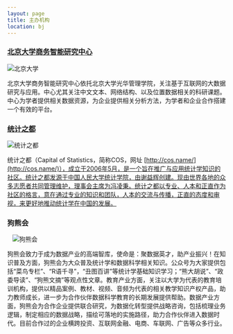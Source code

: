 ```yaml
---
layout: page
title: 主办机构
location: bj
---
```


### [北京大学商务智能研究中心](http://www.gsm.pku.edu.cn/index/index.html)

<div class="row">
  <div class="col-md-6 col-md-offset-3">
    <img src="{{ '/img/logo-pku.jpg' | prepend: site.baseurl }}" alt="北京大学" class="img-responsive center-block" />
  </div>
</div>

北京大学商务智能研究中心依托北京大学光华管理学院，关注基于互联网的大数据研究与应用。中心尤其关注中文文本、网络结构、以及位置数据相关的科研课题。中心为学者提供相关数据资源，为企业提供相关分析方法，为学者和企业合作搭建一个有效的平台。

### [统计之都](http://cos.name/)

<div class="row">
  <div class="col-md-6 col-md-offset-3">
    <img src="{{ '/img/logo-cos.png' | prepend: site.baseurl }}" alt="统计之都" class="img-responsive center-block" />
  </div>
</div>

统计之都（Capital of Statistics，简称COS，网址
[http://cos.name/](http://cos.name/)），成立于2006年5月，是一个旨在推广与应用统计学知识的社区。统计之都发源于中国人民大学统计学院，由谢益辉创建。现由世界各地的众多志愿者共同管理维护，理事会主席为冯凌秉。统计之都以专业、人本和正直作为社区的格言，意在通过专业的知识和团队，人本的交流与传播，正直的态度和审视，来更好地推动统计学在中国的发展。

### 狗熊会

<div class="row">
  <div class="col-md-6 col-md-offset-3">
    <img src="{{ '/img/logo-bear.png' | prepend: site.baseurl }}" alt="狗熊会" class="img-responsive center-block" />
  </div>
</div>

狗熊会致力于成为数据产业的高端智库，使命是：聚数据英才，助产业振兴！在知识普及方面，狗熊会为大众普及统计学和数据科学相关知识。公众号为大家提供包括“菜鸟专栏”、“R语千寻”，“丑图百讲”等统计学基础知识学习；“熊大胡说”、“政委导读”、“狗熊文摘”等观点性文章。教育产业方面，关注以大学为代表的教育培训机构，提供以精品案例、教材、视频、音频为代表的相关教学知识产权产品，助力教师成长，进一步为合作伙伴数据科学教育的长期发展提供帮助。数据产业方面，狗熊会为合作企业提供联合研究，为数据化转型提供战略咨询，包括梳理业务逻辑，制定相应的数据战略，描绘可落地的实施路径，助力合作伙伴进入数据时代。目前合作过的企业横跨投资、互联网金融、电商、车联网、广告等众多行业。
